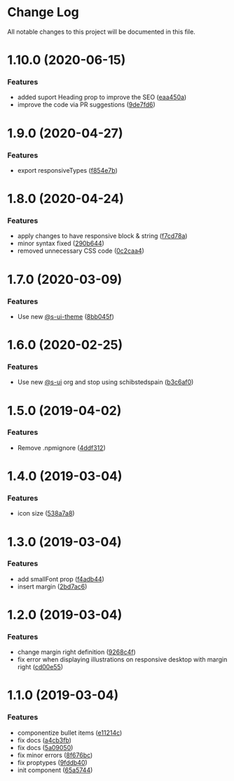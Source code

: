 # Change Log

All notable changes to this project will be documented in this file.

# 1.10.0 (2020-06-15)


### Features

* added suport Heading prop to improve the SEO ([eaa450a](https://github.com/SUI-Components/adevinta-spain-components/commit/eaa450add60aaaa63abc1d7ea6c482311bbd0dbf))
* improve the code via PR suggestions ([9de7fd6](https://github.com/SUI-Components/adevinta-spain-components/commit/9de7fd63b97a5c0ed2ca0aef9c2d802fbe1da592))



# 1.9.0 (2020-04-27)


### Features

* export responsiveTypes ([f854e7b](https://github.com/SUI-Components/adevinta-spain-components/commit/f854e7bb76610171cb53874e1baf6074b07f52f8))



# 1.8.0 (2020-04-24)


### Features

* apply changes to have responsive block & string ([f7cd78a](https://github.com/SUI-Components/adevinta-spain-components/commit/f7cd78aa0bfd171558a83b4a872aef1bc4a52c5f))
* minor syntax fixed ([290b644](https://github.com/SUI-Components/adevinta-spain-components/commit/290b6440c903d1c5356b4fcbb6792e4fa012ea78))
* removed unnecessary CSS code ([0c2caa4](https://github.com/SUI-Components/adevinta-spain-components/commit/0c2caa4fcfaea05d44b06ea23d7171eb91a8cbe5))



# 1.7.0 (2020-03-09)


### Features

* Use new [@s-ui-theme](https://github.com/s-ui-theme) ([8bb045f](https://github.com/SUI-Components/adevinta-spain-components/commit/8bb045f0be97938aada40e9497da376cb33addfb))



# 1.6.0 (2020-02-25)


### Features

* Use new [@s-ui](https://github.com/s-ui) org and stop using schibstedspain ([b3c6af0](https://github.com/SUI-Components/adevinta-spain-components/commit/b3c6af012695f370721b6f8fe7124e9684ec6f88))



# 1.5.0 (2019-04-02)


### Features

* Remove .npmignore ([4ddf312](https://github.com/SUI-Components/adevinta-spain-components/commit/4ddf312d2e98cb328daf4db59f204d0fca7a7241))



# 1.4.0 (2019-03-04)


### Features

* icon size ([538a7a8](https://github.com/SUI-Components/adevinta-spain-components/commit/538a7a859ad0f4ef4e54cd13697b5c9d7d63b30b))



# 1.3.0 (2019-03-04)


### Features

* add smallFont prop ([f4adb44](https://github.com/SUI-Components/adevinta-spain-components/commit/f4adb445b4a8a6b3edec13d407973c4bd5053ee1))
* insert margin ([2bd7ac6](https://github.com/SUI-Components/adevinta-spain-components/commit/2bd7ac606ff7624070563afd8c443aed015e2a7d))



# 1.2.0 (2019-03-04)


### Features

* change margin right definition ([9268c4f](https://github.com/SUI-Components/adevinta-spain-components/commit/9268c4f8975c3046661ba8c0cafa427fd16c26db))
* fix error when displaying illustrations on responsive desktop with margin right ([cd00e55](https://github.com/SUI-Components/adevinta-spain-components/commit/cd00e559a058f42508c73f4f4895210514af1ef9))



# 1.1.0 (2019-03-04)


### Features

* componentize bullet items ([e11214c](https://github.com/SUI-Components/adevinta-spain-components/commit/e11214c9123f773db14b97e6c9dac22f786ffbe6))
* fix docs ([a4cb3fb](https://github.com/SUI-Components/adevinta-spain-components/commit/a4cb3fb94653daf22f49383826deb2dfc3e2c9d1))
* fix docs ([5a09050](https://github.com/SUI-Components/adevinta-spain-components/commit/5a0905058eaffab4c42267e7ba12225363de7299))
* fix minor errors ([8f676bc](https://github.com/SUI-Components/adevinta-spain-components/commit/8f676bc0b7564dda0afb40ba36e0cccc57e1e522))
* fix proptypes ([9fddb40](https://github.com/SUI-Components/adevinta-spain-components/commit/9fddb40e2cde200c69e11ced4c5730765af2ff13))
* init component ([65a5744](https://github.com/SUI-Components/adevinta-spain-components/commit/65a57442c7b46029b6917a564bd3be997a34b66d))



